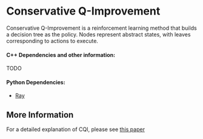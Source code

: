 # Conservative Q-Improvement

Conservative Q-Improvement is a reinforcement learning method that builds a decision tree as the policy.  Nodes represent abstract states, with leaves corresponding to actions to execute.

#### C++ Dependencies and other information:
TODO

#### Python Dependencies:

* [Ray](https://github.com/ray-project/ray)

## More Information

For a detailed explanation of CQI, please see [this paper](https://arxiv.org/abs/1907.01180)
